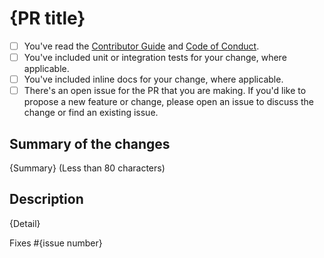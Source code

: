 # {PR title}

<!-- Thank you for submitting a pull request to our repo. -->

<!-- Please run through this checklist below to ensure a smooth review and merge process for your PR.
Replace the space in the square brackets with an x to check them. -->

- [ ] You've read the [Contributor Guide](https://github.com/AndrewBabbitt97/BlazorDesktop/blob/main/CONTRIBUTING.md) and [Code of Conduct](https://github.com/AndrewBabbitt97/BlazorDesktop/blob/main/CODE_OF_CONDUCT.md).
- [ ] You've included unit or integration tests for your change, where applicable.
- [ ] You've included inline docs for your change, where applicable.
- [ ] There's an open issue for the PR that you are making. If you'd like to propose a new feature or change, please open an issue to discuss the change or find an existing issue.

<!-- Once all that is done, you're ready to go. Open the PR with the contents below. -->

## Summary of the changes

{Summary} (Less than 80 characters)

## Description

{Detail}

Fixes #{issue number}

